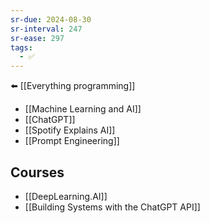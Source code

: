 ```yaml
---
sr-due: 2024-08-30
sr-interval: 247
sr-ease: 297
tags:
  - ✅
---
```


⬅️ [[Everything programming]]

- [[Machine Learning and AI]]
- [[ChatGPT]]
- [[Spotify Explains AI]]
- [[Prompt Engineering]]

## Courses
- [[DeepLearning.AI]]
- [[Building Systems with the ChatGPT API]]